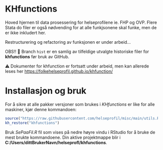 # KHfunctions
Hoved hjernen til data prosessering for helseprofilene ie. FHP og OVP. Flere Stata do filer er også nødvending for at alle funkjsonene skal funke, men de er ikke inkludert her.

Restructurering og refactoring av funksjonen er under arbeid...

OBS!! :memo: Branch `hist` er en samlig av tilfeldige utvalgte historiske filer for **khfunctions** før bruk av GitHub.

:warning: Dokumenter for khfunction er fortsatt under arbeid, men kan allerede leses her
https://folkehelseprofil.github.io/khfunction/ 

# Installasjon og bruk

For å sikre at alle pakker versjoner som brukes i *KHfunctions* er like for alle
maskiner, kjør denne kommandoen:

```r
source("https://raw.githubusercontent.com/helseprofil/misc/main/utils.R")
kh_restore("khfunctions")
```

Bruk *SePaaFil.R* fil som vises på nedre høyre vindu i RStudio for å bruke de
mest brukte kommandoene. Din aktive projektmappe blir i
**C:/Users/dittBrukerNavn/helseprofl/khfunctions**.

